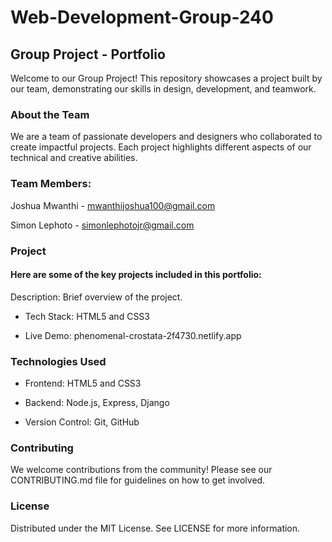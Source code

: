 # Web-Development-Group-240

## Group Project - Portfolio
Welcome to our Group Project! This repository showcases a project built by our team, demonstrating our skills in design, development, and teamwork.


### About the Team
We are a team of passionate developers and designers who collaborated to create impactful projects. Each project highlights different aspects of our technical and creative abilities.

### Team Members:
Joshua Mwanthi - mwanthijoshua100@gmail.com

Simon Lephoto - simonlephotojr@gmail.com

### Project
#### Here are some of the key projects included in this portfolio:
Description: Brief overview of the project.

- Tech Stack: HTML5 and CSS3

- Live Demo: phenomenal-crostata-2f4730.netlify.app


### Technologies Used
- Frontend: HTML5 and CSS3

- Backend: Node.js, Express, Django

- Version Control: Git, GitHub

### Contributing
We welcome contributions from the community!
Please see our CONTRIBUTING.md file for guidelines on how to get involved.

### License
Distributed under the MIT License. See LICENSE for more information.

